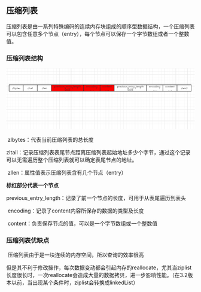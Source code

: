 ## 压缩列表

​	压缩列表是由一系列特殊编码的连续内存块组成的顺序型数据结构，一个压缩列表可以包含任意多个节点（entry），每个节点可以保存一个字节数组或者一个整数值。

### 压缩列表结构

![redis-数据结构-压缩表](../../../images/redis-数据结构-压缩表.png)

​	zlbytes：代表当前压缩列表的总长度

​	zltail：记录压缩列表表尾节点距离压缩列表起始地址多少个字节，通过这个记录可以无需遍历整个压缩列表就可以确定表尾节点的地址。

​	zllen：属性值表示压缩列表含有几个节点（entry）

**标红部分代表一个节点**

​	previous_entry_length：记录了前一个节点的长度，可用于从表尾遍历到表头

​	encoding：记录了content内容所保存的数据的类型及长度

​	content：负责保存节点的值，可以是一个字节数组或一个整数值

### 压缩列表优缺点

​	压缩列表由于是一块连续的内存空间，所以查询的效率很高

​	但是其不利于修改操作，每次数据变动都会引起内存的reallocate，尤其当ziplist长度很长时，一次reallocate会造成大量的数据拷贝，进一步影响性能。（在3.2版本以前，当出现某个条件时，ziplist会转换成linkedList）

